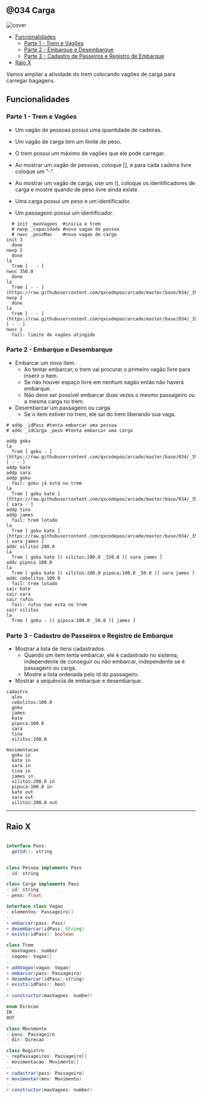 ## @034 Carga

![cover](https://raw.githubusercontent.com/qxcodepoo/arcade/master/base/034/cover.jpg)

[](toc)

- [Funcionalidades](#funcionalidades)
  - [Parte 1 - Trem e Vagões](#parte-1---trem-e-vagões)
  - [Parte 2 - Embarque e Desembarque](#parte-2---embarque-e-desembarque)
  - [Parte 3 - Cadastro de Passeiros e Registro de Embarque](#parte-3---cadastro-de-passeiros-e-registro-de-embarque)
- [Raio X](#raio-x)
[](toc)

Vamos ampliar a atividade do trem colocando vagões de carga para carregar bagagens.

## Funcionalidades

### Parte 1 - Trem e Vagões

- Um vagão de pessoas possui uma quantidade de cadeiras.
- Um vagão de carga tem um limite de peso.
- O trem possui um máximo de vagões que ele pode carregar.
- Ao mostrar um vagão de pessoas, coloque [], e para cada cadeira livre coloque um "-".
- Ao mostrar um vagão de carga, use um (), coloque os identificadores de carga e mostre quando de peso livre ainda existe. 

- Uma carga possui um peso e um identificador.
- Um passageiro possui um identificador.

```
  # init _maxVagoes  #inicia o trem
  # nwvp _capacidade #novo vagao de pessoa
  # nwvc _pesoMax    #novo vagao de carga
init 3
  done
nwvp 2
  done
la
  Trem [ - - ]
nwvc 350.0
  done
la
  Trem [ - - ](https://raw.githubusercontent.com/qxcodepoo/arcade/master/base/034/_350.0)
nwvp 2
  done
la
  Trem [ - - ](https://raw.githubusercontent.com/qxcodepoo/arcade/master/base/034/_350.0)[ - - ]
nwvc 1
  fail: limite de vagões atingido
```

### Parte 2 - Embarque e Desembarque

- Embarcar um novo item.
    - Ao tentar embarcar, o trem vai procurar o primeiro vagão livre para inserir o item.
    - Se não houver espaço livre em nenhum vagão então não haverá embarque.
    - Não deve ser possível embarcar duas vezes o mesmo passageiro ou a mesma carga no trem.
- Desembarcar um passageiro ou carga
    - Se o item estiver no trem, ele sai do trem liberando sua vaga.

```
# addp _idPass #tenta embarcar uma pessoa
# addc _idCarga _peso #tenta embarcar uma carga

addp goku
la
  Trem [ goku - ](https://raw.githubusercontent.com/qxcodepoo/arcade/master/base/034/_350.0)[ - - ]
addp kate
addp sara
addp goku
  fail: goku já está no trem
la
  Trem [ goku kate ](https://raw.githubusercontent.com/qxcodepoo/arcade/master/base/034/_350.0)[ sara - ]
addp tina
addp james
  fail: trem lotado
la
  Trem [ goku kate ](https://raw.githubusercontent.com/qxcodepoo/arcade/master/base/034/_350.0)[ sara james ]
addc xilitos 200.0
la
  Trem [ goku kate ]( xilitos:200.0 _150.0 )[ sara james ]
addc pipoca 100.0
la
  Trem [ goku kate ]( xilitos:200.0 pipoca:100.0 _50.0 )[ sara james ]
addc cebolitos 100.0
  fail: trem lotado
sair kate
sair sara
sair rufus
  fail: rufus nao esta no trem
sair xilitos
la
  Trem [ goku - ]( pipoca:100.0 _50.0 )[ james ]
```

### Parte 3 - Cadastro de Passeiros e Registro de Embarque

- Mostrar a lista de itens cadastrados.
    - Quando um item tenta embarcar, ele é cadastrado no sistema, independente de conseguir ou não embarcar, independente se é passageiro ou carga.
    - Mostre a lista ordenada pelo id do passageiro.
- Mostrar a sequência de embarque e desembarque.

```
cadastro
  alex
  cebolitos:100.0
  goku
  james
  kate
  pipoca:100.0
  sara
  tina
  xilitos:200.0

movimentacao
  goku in
  kate in
  sara in
  tina in
  james in
  xilitos:200.0 in
  pipoca:100.0 in
  kate out
  sara out
  xilitos:200.0 out
```

***

## Raio X

```java

interface Pass:
  getId(): string


class Pessoa implements Pass
- id: string

class Carga implements Pass
- id: string
- peso: float

interface class Vagao
- elementos: Passageiro[]
--
+ embarcar(pass: Pass)
+ desembarcar(idPass: String)
+ exists(idPass): boolean

class Trem
- maxVagoes: number
- vagoes: Vagao[]
--
+ addVagao(vagao: Vagao)
+ embarcar(pass: Passageiro)
+ desembarcar(idPass: string)
+ exists(idPass): bool
--
+ constructor(maxVagoes: number)

enum Direcao
IN
OUT

class Movimento
- pass: Passageiro
- dir: Direcao

class Registro
- repPassageiros: Passageiro[]
- movimentacao: Movimento[]
--
+ cadastrar(pass: Passageiro)
+ movimentar(mov: Movimento)
--
+ constructor(maxVagoes: number)
```
